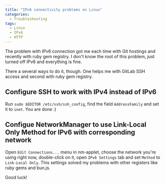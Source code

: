 ```yaml
---
title: "IPv6 connectivity problems on Linux"
categories:
  - Troubleshooting
tags:
  - Linux
  - IPv6
  - HTTP
---
```


The problem with IPv6 connection got me each time with Git hostings and
recently with ruby gem registry. I don't know the root of this problem, just
turned off IPv6 and everything is fine.

There a several ways to do it, though. One helps me with GitLab SSH access and
second with ruby gem registry.

## Configure SSH to work with IPv4 instead of IPv6

Run `sudo $EDITOR /etc/ssh/ssh_config`, find the field `AddressFamily` and set
it to `inet`. You are done :)

## Configue NetworkManager to use Link-Local Only Method for IPv6 with corresponding network

Open `Edit Connections...` menu in nm-applet, choose the network you're using
right now, double-click on it, open `IPv6 Settings` tab and set `Method` to
`Link-Local Only`. This settings solved my problems with other registers like
ruby gems and bun.js.

Good luck!
